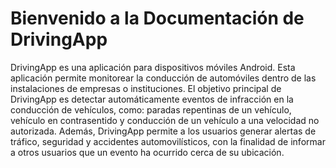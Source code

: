 # Bienvenido a la Documentación de DrivingApp
DrivingApp es una aplicación para dispositivos móviles Android. Esta aplicación permite monitorear la conducción de automóviles dentro de las instalaciones de empresas o instituciones. El objetivo principal de DrivingApp es detectar automáticamente eventos de infracción en la conducción de vehículos, como: paradas repentinas de un vehículo, vehículo en contrasentido y conducción de un vehículo a una velocidad no autorizada. 
Además, DrivingApp permite a los usuarios generar alertas de tráfico, seguridad y accidentes automovilísticos, con la finalidad de informar a otros usuarios que un evento ha ocurrido cerca de su ubicación.
